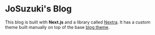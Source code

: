 # JoSuzuki's Blog

This blog is built with **Next.js** and a library called [Nextra](https://nextra.vercel.app/). It has a custom theme built manually on top of the base [blog theme](https://nextra.vercel.app/themes/blog).
